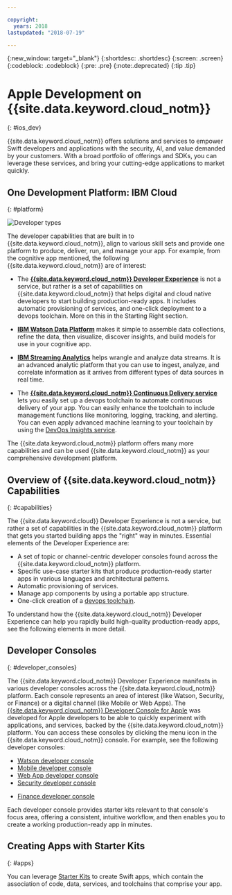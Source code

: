 ```yaml
---

copyright:
  years: 2018
lastupdated: "2018-07-19"

---
```

{:new_window: target="_blank"}
{:shortdesc: .shortdesc}
{:screen: .screen}
{:codeblock: .codeblock}
{:pre: .pre}
{:note:.deprecated}
{:tip .tip}

# Apple Development on {{site.data.keyword.cloud_notm}}
{: #ios_dev}

{{site.data.keyword.cloud_notm}} offers solutions and services to empower Swift developers and applications with the security, AI, and value demanded by your customers. With a broad portfolio of offerings and SDKs, you can leverage these services, and bring your cutting-edge applications to market quickly.

## One Development Platform: IBM Cloud
{: #platform}

 ![Developer types](images/IBM_Cloud_icon.png "IBM Cloud")

The developer capabilities that are built in to {{site.data.keyword.cloud_notm}}, align to various skill sets and provide one platform to produce, deliver, run, and manage your app. For example, from the cognitive app mentioned, the following {{site.data.keyword.cloud_notm}} are of interest:

* The [**{{site.data.keyword.cloud_notm}} Developer Experience**](https://console.bluemix.net/docs/overview/dev-journey.html#dev-journey) is not a service, but rather is a set of capabilities on {{site.data.keyword.cloud_notm}} that helps digital and cloud native developers to start building production-ready apps. It includes automatic provisioning of services, and one-click deployment to a devops toolchain. More on this in the Starting Right section.

* [**IBM Watson Data Platform**](https://console.bluemix.net/developer/dataplatform/dashboard) <!--[IBM Watson Data Platform](https://dataplatform.ibm.com)--> makes it simple to assemble data collections, refine the data, then visualize, discover insights, and build models for use in your cognitive app.

* [**IBM Streaming Analytics**](../services/StreamingAnalytics/index.html#gettingstarted) helps wrangle and analyze data streams. It is an advanced analytic platform that you can use to ingest, analyze, and correlate information as it arrives from different types of data sources in real time.

* The [**{{site.data.keyword.cloud_notm}} Continuous Delivery service**](../services/ContinuousDelivery/index.html#cd_getting_started) lets you easily set up a devops toolchain to automate continuous delivery of your app. You can easily enhance the toolchain to include management functions like monitoring, logging, tracking, and alerting. You can even apply advanced machine learning to your toolchain by using the [DevOps Insights service](../services/DevOpsInsights/index.html#gettingstarted).

The {{site.data.keyword.cloud_notm}} platform offers many more capabilities and can be used {{site.data.keyword.cloud_notm}} as your comprehensive development platform.

## Overview of {{site.data.keyword.cloud_notm}} Capabilities
{: #capabilities}

The {{site.data.keyword.cloud}} Developer Experience is not a service, but rather a set of capabilities in the {{site.data.keyword.cloud_notm}} platform that gets you started building apps the "right" way in minutes. Essential elements of the Developer Experience are:

* A set of topic or channel-centric developer consoles found across the {{site.data.keyword.cloud_notm}} platform.
* Specific use-case starter kits that produce production-ready starter apps in various languages and architectural patterns.
* Automatic provisioning of services.
* Manage app components by using a portable app structure.
* One-click creation of a [devops toolchain](../services/ContinuousDelivery/index.html#cd_getting_started).

To understand how the {{site.data.keyword.cloud_notm}} Developer Experience can help you rapidly build high-quality production-ready apps, see the following elements in more detail.

## Developer Consoles
{: #developer_consoles}

The {{site.data.keyword.cloud_notm}} Developer Experience manifests in various developer consoles across the {{site.data.keyword.cloud_notm}} platform. Each console represents an area of interest (like Watson, Security, or Finance) or a digital channel (like Mobile or Web Apps). The [{{site.data.keyword.cloud_notm}} Developer Console for Apple](https://console.bluemix.net/developer/appledevelopment) was developed for Apple developers to be able to quickly experiment with applications, and services, backed by the {{site.data.keyword.cloud_notm}} platform. You can access these consoles by clicking the menu icon in the {{site.data.keyword.cloud_notm}} console. For example, see the following developer consoles:

* [Watson developer console](https://console.bluemix.net/developer/watson)
* [Mobile developer console](https://console.bluemix.net/developer/mobile)
* [Web App developer console](https://console.bluemix.net/developer/appservice)
* [Security developer console](https://console.bluemix.net/developer/security)
<!--* [Watson Data Platform developer console](https://console.bluemix.net/developer/dataplatform)-->
* [Finance developer console](https://console.bluemix.net/developer/finance)

<!--Cloud native development is the process of developing apps that are optimized to leverage capabilities engendered from running on the cloud.  Flexibility, portability, scaling, rapid development, continuous delivery, and a close coupling development and operations ("devops) are characteristics of cloud applications. The {{site.data.keyword.cloud}} Developer Experience quickly gets you started building cloud native applications that are ready for team development and bound for production use.-->


<!--![Overview of elements of the {{site.data.keyword.cloud_notm}} Developer Experience](images/elements_of_devex.png "Overview of elements of the {{site.data.keyword.cloud_notm}} Developer Experience") <br> *Overview of elements of the {{site.data.keyword.cloud_notm}} Developer Experience*-->

Each developer console provides starter kits relevant to that console's focus area, offering a consistent, intuitive workflow, and then enables you to create a working production-ready app in minutes.

## Creating Apps with Starter Kits
{: #apps}

You can leverage [Starter Kits](starter_kit/starter_kits.html) to create Swift apps, which contain the association of code, data, services, and toolchains that comprise your app.
